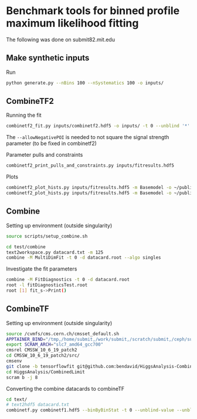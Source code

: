 # Benchmark tools for binned profile maximum likelihood fitting

The following was done on submit82.mit.edu

## Make synthetic inputs
Run 
```bash
python generate.py --nBins 100 --nSystematics 100 -o inputs/
```

## CombineTF2
Running the fit
``` bash 
combinetf2_fit.py inputs/combinetf2.hdf5 -o inputs/ -t 0 --unblind '*' --allowNegativePOI --noBinByBinStat  --saveHists --saveHistsPerProcess --computeHistErrors -m Basemodel
```
The `--allowNegativePOI` is needed to not square the signal strength parameter (to be fixed in combinetf2)

Parameter pulls and constraints
```bash
combinetf2_print_pulls_and_constraints.py inputs/fitresults.hdf5
```

Plots
```bash
combinetf2_plot_hists.py inputs/fitresults.hdf5 -m Basemodel -o ~/public_html/combinetf2-benchmark/250517_test --titlePos 0 --extraTextLoc 0.03 0.97 --subtitle Preliminary --config style_config.py --yscale 1.4 --prefit --rrange 0.8 1.2
combinetf2_plot_hists.py inputs/fitresults.hdf5 -m Basemodel -o ~/public_html/combinetf2-benchmark/250517_test --titlePos 0 --extraTextLoc 0.03 0.97 --subtitle Preliminary --config style_config.py --yscale 1.4
```

## Combine

Setting up environment (outside singularity)
```bash
source scripts/setup_combine.sh
```

```bash
cd test/combine
text2workspace.py datacard.txt -m 125
combine -M MultiDimFit -t 0 -d datacard.root --algo singles
```

Investigate the fit parameters
```bash
combine -M FitDiagnostics -t 0 -d datacard.root
root -l fitDiagnosticsTest.root
root [1] fit_s->Print()
```

## CombineTF
Setting up environment (outside singularity)
```bash
source /cvmfs/cms.cern.ch/cmsset_default.sh
APPTAINER_BIND="/tmp,/home/submit,/work/submit,/scratch/submit,/ceph/submit/,/cvmfs,/etc/grid-security,/run" cmssw-cc7
export SCRAM_ARCH="slc7_amd64_gcc700"
cmsrel CMSSW_10_6_19_patch2
cd CMSSW_10_6_19_patch2/src/
cmsenv
git clone -b tensorflowfit git@github.com:bendavid/HiggsAnalysis-CombinedLimit.git HiggsAnalysis/CombinedLimit
cd HiggsAnalysis/CombinedLimit
scram b -j 8
```

Converting the combine datacards to combineTF 
```bash
cd text/
# text2hdf5 datacard.txt 
combinetf.py combinetf1.hdf5 --binByBinStat -t 0 --unblind-value --unblind-fit-result --yes-i-really-really-mean-it
```
